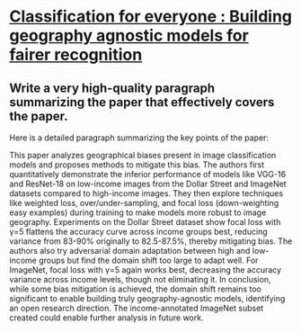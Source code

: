 # [Classification for everyone : Building geography agnostic models for   fairer recognition](https://arxiv.org/abs/2312.02957)

## Write a very high-quality paragraph summarizing the paper that effectively covers the paper.

 Here is a detailed paragraph summarizing the key points of the paper:

This paper analyzes geographical biases present in image classification models and proposes methods to mitigate this bias. The authors first quantitatively demonstrate the inferior performance of models like VGG-16 and ResNet-18 on low-income images from the Dollar Street and ImageNet datasets compared to high-income images. They then explore techniques like weighted loss, over/under-sampling, and focal loss (down-weighting easy examples) during training to make models more robust to image geography. Experiments on the Dollar Street dataset show focal loss with γ=5 flattens the accuracy curve across income groups best, reducing variance from 83-90% originally to 82.5-87.5%, thereby mitigating bias. The authors also try adversarial domain adaptation between high and low-income groups but find the domain shift too large to adapt well. For ImageNet, focal loss with γ=5 again works best, decreasing the accuracy variance across income levels, though not eliminating it. In conclusion, while some bias mitigation is achieved, the domain shift remains too significant to enable building truly geography-agnostic models, identifying an open research direction. The income-annotated ImageNet subset created could enable further analysis in future work.
